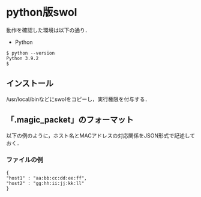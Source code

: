 # python版swol

動作を確認した環境は以下の通り．

- Python
```
$ python --version
Python 3.9.2
$
```

## インストール
/usr/local/binなどにswolをコピーし，実行権限を付与する．


## 「.magic_packet」のフォーマット
以下の例のように，ホスト名とMACアドレスの対応関係をJSON形式で記述しておく．

### ファイルの例
```
{
"host1" : "aa:bb:cc:dd:ee:ff",
"host2" : "gg:hh:ii:jj:kk:ll"
}
```



